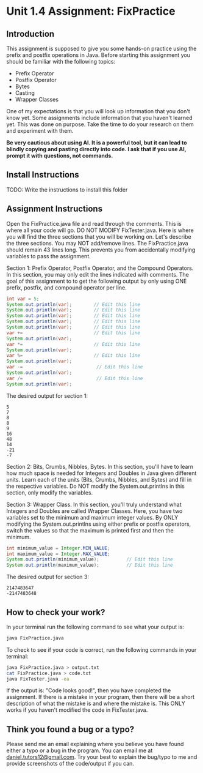# Unit 1.4 Assignment: FixPractice

## Introduction

This assignment is supposed to give you some hands-on practice using the prefix and postfix operations in Java. Before starting this assignment you should be familiar with the following topics:
- Prefix Operator
- Postfix Operator
- Bytes
- Casting
- Wrapper Classes

One of my expectations is that you will look up information that you don't know yet. Some assignments include information that you haven't learned yet. This was done on purpose. Take the time to do your research on them and experiment with them.

**Be very cautious about using AI. It is a powerful tool, but it can lead to blindly copying and pasting directly into code. I ask that if you use AI, prompt it with questions, not commands.**

## Install Instructions

TODO: Write the instructions to install this folder

## Assignment Instructions

Open the FixPractice.java file and read through the comments. This is where all your code will go. DO NOT MODIFY FixTester.java. Here is where you will find the three sections that you will be working on. Let's describe the three sections. You may NOT add/remove lines. The FixPractice.java should remain 43 lines long. This prevents you from accidentally modifying variables to pass the assignment.

Section 1: Prefix Operator, Postfix Operator, and the Compound Operators. In this section, you may only edit the lines indicated with comments. The goal of this assignment to to get the following output by only using ONE prefix, postfix, and compound operator per line.
```java
int var = 5;
System.out.println(var);        // Edit this line
System.out.println(var);        // Edit this line
System.out.println(var);        // Edit this line
System.out.println(var);        // Edit this line
System.out.println(var);        // Edit this line
var +=                          // Edit this line
System.out.println(var);
var *=                          // Edit this line
System.out.println(var);
var %=                          // Edit this line
System.out.println(var);
var -=                           // Edit this line
System.out.println(var);
var /=                           // Edit this line
System.out.println(var);
```
The desired output for section 1:
```
5
7
8
8
9
16
48
14
-21
-7
```
Section 2: Bits, Crumbs, Nibbles, Bytes. In this section, you'll have to learn how much space is needed for Integers and Doubles in Java given different units. Learn each of the units (Bits, Crumbs, Nibbles, and Bytes) and fill in the respective variables. Do NOT modify the System.out.printlns in this section, only modify the variables.

Section 3: Wrapper Class. In this section, you'll truly understand what Integers and Doubles are called Wrapper Classes. Here, you have two variables set to the minimum and maximum integer values. By ONLY modifying the System.out.printlns using either prefix or postfix operators, switch the values so that the maximum is printed first and then the minimum.
```java
int minimum_value = Integer.MIN_VALUE;
int maximum_value = Integer.MAX_VALUE;
System.out.println(minimum_value);          // Edit this line
System.out.println(maximum_value);          // Edit this line
```
The desired output for section 3:
```
2147483647
-2147483648
```
## How to check your work?

In your terminal run the following command to see what your output is:

```bash
java FixPractice.java
```

To check to see if your code is correct, run the following commands in your terminal:

```bash
java FixPractice.java > output.txt
cat FixPractice.java > code.txt
java FixTester.java -ea
```

If the output is: "Code looks good!", then you have completed the assignment. If there is a mistake in your program, then there will be a short description of what the mistake is and where the mistake is. This ONLY works if you haven't modified the code in FixTester.java.

## Think you found a bug or a typo?

Please send me an email explaining where you believe you have found either a typo or a bug in the program. You can email me at daniel.tutors12@gmail.com. Try your best to explain the bug/typo to me and provide screenshots of the code/output if you can.
